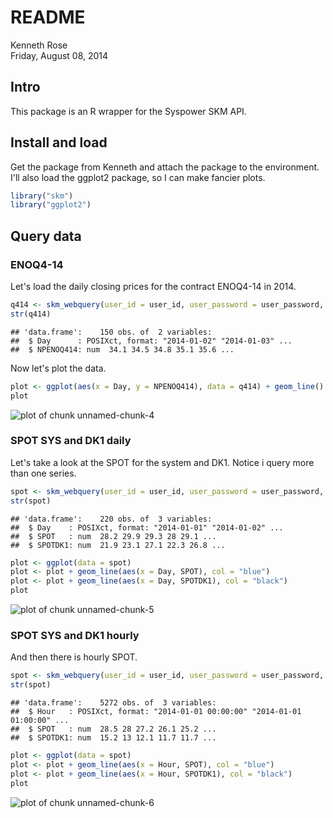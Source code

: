 # README
Kenneth Rose  
Friday, August 08, 2014  

## Intro

This package is an R wrapper for the Syspower SKM API.

## Install and load

Get the package from Kenneth and attach the package to the environment. I'll also load the ggplot2 package, so I can make fancier plots.


```r
library("skm")
library("ggplot2")
```


## Query data


### ENOQ4-14

Let's load the daily closing prices for the contract ENOQ4-14 in 2014.


```r
q414 <- skm_webquery(user_id = user_id, user_password = user_password, series_name = "NPENOQ414", interval = "day", start_time = "01-01-2014", end_time = "0")
str(q414)
```

```
## 'data.frame':	150 obs. of  2 variables:
##  $ Day      : POSIXct, format: "2014-01-02" "2014-01-03" ...
##  $ NPENOQ414: num  34.1 34.5 34.8 35.1 35.6 ...
```

Now let's plot the data.


```r
plot <- ggplot(aes(x = Day, y = NPENOQ414), data = q414) + geom_line()
plot
```

![plot of chunk unnamed-chunk-4](./README_files/figure-html/unnamed-chunk-4.png) 

### SPOT SYS and DK1 daily

Let's take a look at the SPOT for the system and DK1. Notice i query more than one series.


```r
spot <- skm_webquery(user_id = user_id, user_password = user_password, series_name = c("SPOT", "SPOTDK1"), interval = "day", start_time = "01-01-2014", end_time = "0")
str(spot)
```

```
## 'data.frame':	220 obs. of  3 variables:
##  $ Day    : POSIXct, format: "2014-01-01" "2014-01-02" ...
##  $ SPOT   : num  28.2 29.9 29.3 28 29.1 ...
##  $ SPOTDK1: num  21.9 23.1 27.1 22.3 26.8 ...
```

```r
plot <- ggplot(data = spot)
plot <- plot + geom_line(aes(x = Day, SPOT), col = "blue")
plot <- plot + geom_line(aes(x = Day, SPOTDK1), col = "black")
plot
```

![plot of chunk unnamed-chunk-5](./README_files/figure-html/unnamed-chunk-5.png) 

### SPOT SYS and DK1 hourly

And then there is hourly SPOT.


```r
spot <- skm_webquery(user_id = user_id, user_password = user_password, series_name = c("SPOT", "SPOTDK1"), interval = "Hour", start_time = "01-01-2014", end_time = "0")
str(spot)
```

```
## 'data.frame':	5272 obs. of  3 variables:
##  $ Hour   : POSIXct, format: "2014-01-01 00:00:00" "2014-01-01 01:00:00" ...
##  $ SPOT   : num  28.5 28 27.2 26.1 25.2 ...
##  $ SPOTDK1: num  15.2 13 12.1 11.7 11.7 ...
```

```r
plot <- ggplot(data = spot)
plot <- plot + geom_line(aes(x = Hour, SPOT), col = "blue")
plot <- plot + geom_line(aes(x = Hour, SPOTDK1), col = "black")
plot
```

![plot of chunk unnamed-chunk-6](./README_files/figure-html/unnamed-chunk-6.png) 
